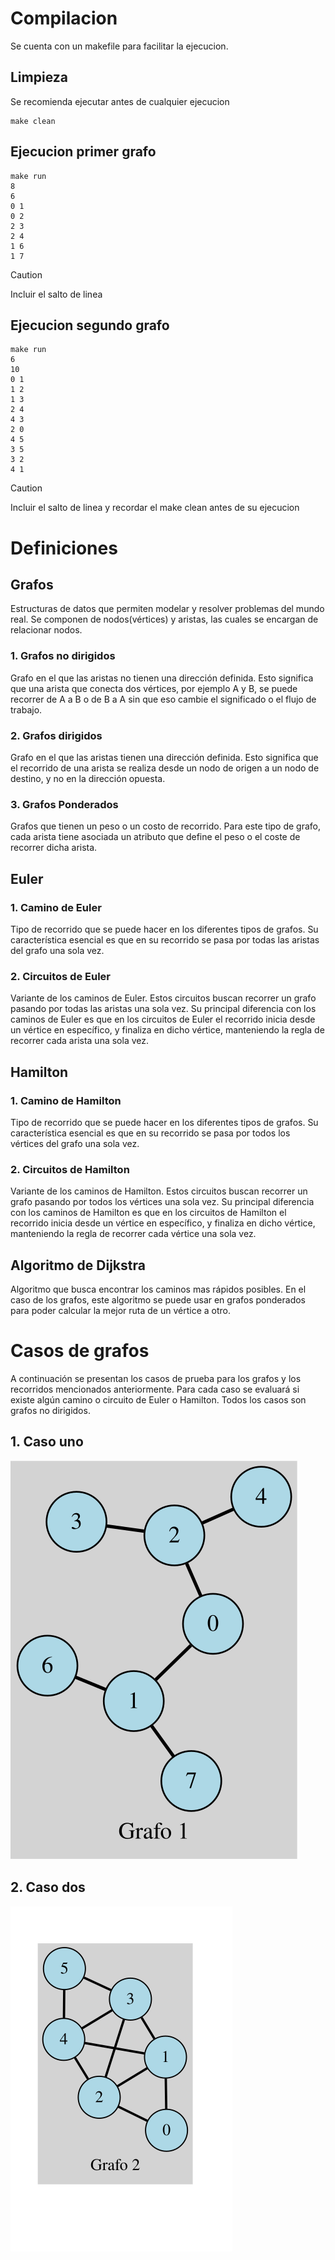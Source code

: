 # Compilacion
Se cuenta con un makefile para facilitar la ejecucion.

## Limpieza

Se recomienda ejecutar antes de cualquier ejecucion
```
make clean
```

## Ejecucion primer grafo
```
make run
8
6
0 1
0 2
2 3
2 4
1 6
1 7

```
> [!CAUTION]
> Incluir el salto de linea

## Ejecucion segundo grafo
```
make run
6
10
0 1
1 2
1 3
2 4
4 3
2 0
4 5
3 5
3 2
4 1

```
> [!CAUTION]
> Incluir el salto de linea y recordar el make clean antes de su ejecucion



# Definiciones
## Grafos
Estructuras de datos que permiten modelar y resolver problemas del mundo real. Se componen de nodos(vértices) y aristas, las cuales se encargan de relacionar nodos.
### 1. Grafos no dirigidos
Grafo en el que las aristas no tienen una dirección definida. Esto significa que una arista que conecta dos vértices, por ejemplo A y B, se puede recorrer de A a B o de B a A sin que eso cambie el significado o el flujo de trabajo.
### 2. Grafos dirigidos
Grafo en el que las aristas tienen una dirección definida. Esto significa que el recorrido de una arista se realiza desde un nodo de origen a un nodo de destino, y no en la dirección opuesta.
### 3. Grafos Ponderados
Grafos que tienen un peso o un costo de recorrido. Para este tipo de grafo, cada arista tiene asociada un atributo que define el peso o el coste de recorrer dicha arista.
## Euler
### 1. Camino de Euler
Tipo de recorrido que se puede hacer en los diferentes tipos de grafos. Su característica esencial es que en su recorrido se pasa por todas las aristas del grafo una sola vez.
### 2. Circuitos de Euler
Variante de los caminos de Euler. Estos circuitos buscan recorrer un grafo pasando por todas las aristas una sola vez. Su principal diferencia con los caminos de Euler es que en los circuitos de Euler el recorrido inicia desde un vértice en específico, y finaliza en dicho vértice, manteniendo la regla de recorrer cada arista una sola vez.
## Hamilton
### 1. Camino de Hamilton
Tipo de recorrido que se puede hacer en los diferentes tipos de grafos. Su característica esencial es que en su recorrido se pasa por todos los vértices del grafo una sola vez.
### 2. Circuitos de Hamilton
Variante de los caminos de Hamilton. Estos circuitos buscan recorrer un grafo pasando por todos los vértices una sola vez. Su principal diferencia con los caminos de Hamilton es que en los circuitos de Hamilton el recorrido inicia desde un vértice en específico, y finaliza en dicho vértice, manteniendo la regla de recorrer cada vértice una sola vez.
## Algoritmo de Dijkstra
Algoritmo que busca encontrar los caminos mas rápidos posibles. En el caso de los grafos, este algoritmo se puede usar en grafos ponderados para poder calcular la mejor ruta de un vértice a otro.
# Casos de grafos
A continuación se presentan los casos de prueba para los grafos y los recorridos mencionados anteriormente. Para cada caso se evaluará si existe algún camino o circuito de Euler o Hamilton. Todos los casos son grafos no dirigidos.
## 1. Caso uno

![](Grafo1.svg)
## 2. Caso dos
![](Grafo2.svg)